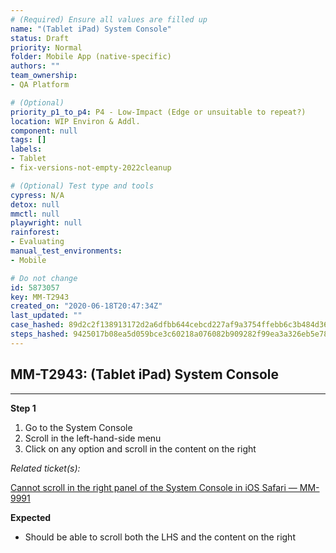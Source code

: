 ```yaml
---
# (Required) Ensure all values are filled up
name: "(Tablet iPad) System Console"
status: Draft
priority: Normal
folder: Mobile App (native-specific)
authors: ""
team_ownership: 
- QA Platform

# (Optional)
priority_p1_to_p4: P4 - Low-Impact (Edge or unsuitable to repeat?)
location: WIP Environ & Addl.
component: null
tags: []
labels: 
- Tablet
- fix-versions-not-empty-2022cleanup

# (Optional) Test type and tools
cypress: N/A
detox: null
mmctl: null
playwright: null
rainforest: 
- Evaluating
manual_test_environments: 
- Mobile

# Do not change
id: 5873057
key: MM-T2943
created_on: "2020-06-18T20:47:34Z"
last_updated: ""
case_hashed: 89d2c2f138913172d2a6dfbb644cebcd227af9a3754ffebb6c3b484d363ea2ed375590cfacda7337a62f90405d906219
steps_hashed: 9425017b08ea5d059bce3c60218a076082b909282f99ea3a326eb5e789ba5867b62de6dae3608f654bbf2b67adce9956
---
```


<!-- (Auto-generated) Based on frontmatter's "key" and "name" -->

## MM-T2943: (Tablet iPad) System Console

---

**Step 1**

1. Go to the System Console
2. Scroll in the left-hand-side menu
3. Click on any option and scroll in the content on the right

_Related ticket(s):_

[Cannot scroll in the right panel of the System Console in iOS Safari — MM-9991](https://mattermost.atlassian.net/browse/MM-9991)

**Expected**

- Should be able to scroll both the LHS and the content on the right
